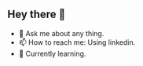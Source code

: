 ## Hey there 👋

- 💬 Ask me about any thing.
- 📫 How to reach me: Using linkedin.
- 📗 Currently learning.
